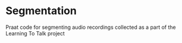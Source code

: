 Segmentation
============

Praat code for segmenting audio recordings collected as a part of the Learning To Talk project
